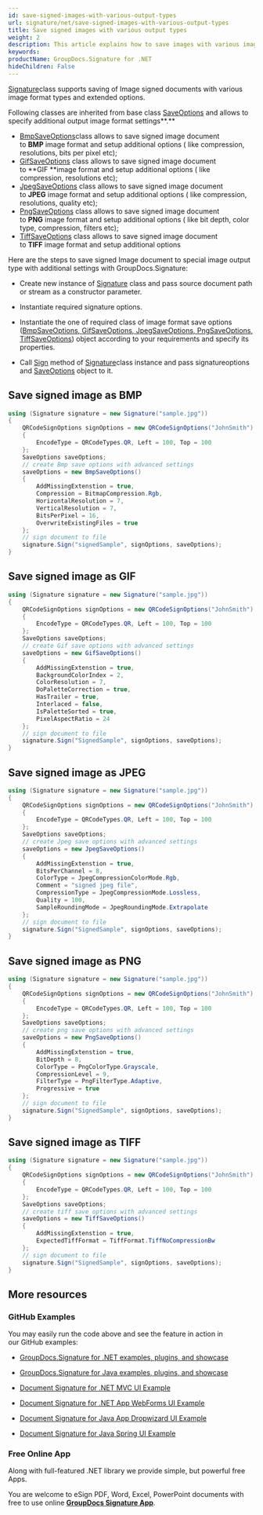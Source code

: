 ```yaml
---
id: save-signed-images-with-various-output-types
url: signature/net/save-signed-images-with-various-output-types
title: Save signed images with various output types
weight: 2
description: This article explains how to save images with various image format types.
keywords: 
productName: GroupDocs.Signature for .NET
hideChildren: False
---
```

[Signature](https://apireference.groupdocs.com/net/signature/groupdocs.signature/signature)class supports saving of Image signed documents with various image format types and extended options.

Following classes are inherited from base class [SaveOptions](https://apireference.groupdocs.com/net/signature/groupdocs.signature.options/saveoptions) and allows to specify additional output image format settings**.**

*   [BmpSaveOptions](https://apireference.groupdocs.com/net/signature/groupdocs.signature.options/bmpsaveoptions)class allows to save signed image document to **BMP** image format and setup additional options ( like compression, resolutions, bits per pixel etc);
*   [GifSaveOptions](https://apireference.groupdocs.com/net/signature/groupdocs.signature.options/gifsaveoptions) class allows to save signed image document to **GIF **image format and setup additional options ( like compression, resolutions etc);
*   [JpegSaveOptions](https://apireference.groupdocs.com/net/signature/groupdocs.signature.options/jpegsaveoptions) class allows to save signed image document to **JPEG** image format and setup additional options ( like compression, resolutions, quality etc);
*   [PngSaveOptions](https://apireference.groupdocs.com/net/signature/groupdocs.signature.options/pngsaveoptions) class allows to save signed image document to **PNG** image format and setup additional options ( like bit depth, color type, compression, filters etc);
*   [TiffSaveOptions](https://apireference.groupdocs.com/net/signature/groupdocs.signature.options/tiffsaveoptions) class allows to save signed image document to **TIFF** image format and setup additional options

Here are the steps to save signed Image document to special image output type with additional settings with GroupDocs.Signature:

*   Create new instance of [Signature](https://apireference.groupdocs.com/net/signature/groupdocs.signature/signature) class and pass source document path or stream as a constructor parameter.
    
*   Instantiate required signature options.
    
*   Instantiate the one of required class of image format save options ([BmpSaveOptions](https://apireference.groupdocs.com/net/signature/groupdocs.signature.options/bmpsaveoptions)[, ](https://apireference.groupdocs.com/net/signature/groupdocs.signature.options/tiffsaveoptions)[GifSaveOptions](https://apireference.groupdocs.com/net/signature/groupdocs.signature.options/gifsaveoptions)[, ](https://apireference.groupdocs.com/net/signature/groupdocs.signature.options/tiffsaveoptions)[JpegSaveOptions](https://apireference.groupdocs.com/net/signature/groupdocs.signature.options/jpegsaveoptions)[, ](https://apireference.groupdocs.com/net/signature/groupdocs.signature.options/tiffsaveoptions)[PngSaveOptions](https://apireference.groupdocs.com/net/signature/groupdocs.signature.options/pngsaveoptions)[, TiffSaveOptions](https://apireference.groupdocs.com/net/signature/groupdocs.signature.options/tiffsaveoptions)) object according to your requirements and specify its properties.  
    
*   Call [Sign](https://apireference.groupdocs.com/net/signature/groupdocs.signature/signature/methods/sign) method of [Signature](https://apireference.groupdocs.com/net/signature/groupdocs.signature/signature)class instance and pass signatureoptions and [SaveOptions](https://apireference.groupdocs.com/net/signature/groupdocs.signature.options/saveoptions) object to it.
    

  

## Save signed image as BMP

```csharp
using (Signature signature = new Signature("sample.jpg"))
{   
    QRCodeSignOptions signOptions = new QRCodeSignOptions("JohnSmith")
    {                    
        EncodeType = QRCodeTypes.QR, Left = 100, Top = 100
    };
    SaveOptions saveOptions;
    // create Bmp save options with advanced settings
    saveOptions = new BmpSaveOptions()
    {
        AddMissingExtenstion = true,
        Compression = BitmapCompression.Rgb,
        HorizontalResolution = 7,
        VerticalResolution = 7,
        BitsPerPixel = 16,
        OverwriteExistingFiles = true
    };
    // sign document to file
    signature.Sign("signedSample", signOptions, saveOptions);    
}
```

## Save signed image as GIF

```csharp
using (Signature signature = new Signature("sample.jpg"))
{   
    QRCodeSignOptions signOptions = new QRCodeSignOptions("JohnSmith")
    {                    
        EncodeType = QRCodeTypes.QR, Left = 100, Top = 100
    };
    SaveOptions saveOptions;    
    // create Gif save options with advanced settings
    saveOptions = new GifSaveOptions()
    {
        AddMissingExtenstion = true,
        BackgroundColorIndex = 2,
        ColorResolution = 7,
        DoPaletteCorrection = true,
        HasTrailer = true,
        Interlaced = false,
        IsPaletteSorted = true,
        PixelAspectRatio = 24
    };
    // sign document to file
    signature.Sign("SignedSample", signOptions, saveOptions);    
}
```

## Save signed image as JPEG

```csharp
using (Signature signature = new Signature("sample.jpg"))
{   
    QRCodeSignOptions signOptions = new QRCodeSignOptions("JohnSmith")
    {                    
        EncodeType = QRCodeTypes.QR, Left = 100, Top = 100
    };
    SaveOptions saveOptions;   
    // create Jpeg save options with advanced settings
    saveOptions = new JpegSaveOptions()
    {
        AddMissingExtenstion = true,
        BitsPerChannel = 8,
        ColorType = JpegCompressionColorMode.Rgb,
        Comment = "signed jpeg file",
        CompressionType = JpegCompressionMode.Lossless,
        Quality = 100,
        SampleRoundingMode = JpegRoundingMode.Extrapolate
    };
    // sign document to file
    signature.Sign("SignedSample", signOptions, saveOptions);    
}
```

## Save signed image as PNG

```csharp
using (Signature signature = new Signature("sample.jpg"))
{   
    QRCodeSignOptions signOptions = new QRCodeSignOptions("JohnSmith")
    {                    
        EncodeType = QRCodeTypes.QR, Left = 100, Top = 100
    };
    SaveOptions saveOptions;    
    // create png save options with advanced settings
    saveOptions = new PngSaveOptions()
    {
        AddMissingExtenstion = true,
        BitDepth = 8,
        ColorType = PngColorType.Grayscale,
        CompressionLevel = 9,
        FilterType = PngFilterType.Adaptive,
        Progressive = true
    };
    // sign document to file
    signature.Sign("SignedSample", signOptions, saveOptions);
}
```

## Save signed image as TIFF

```csharp
using (Signature signature = new Signature("sample.jpg"))
{   
    QRCodeSignOptions signOptions = new QRCodeSignOptions("JohnSmith")
    {                    
        EncodeType = QRCodeTypes.QR, Left = 100, Top = 100
    };
    SaveOptions saveOptions;    
    // create tiff save options with advanced settings
    saveOptions = new TiffSaveOptions()
    {
        AddMissingExtenstion = true,
        ExpectedTiffFormat = TiffFormat.TiffNoCompressionBw                    
    };
    // sign document to file
    signature.Sign("SignedSample", signOptions, saveOptions);
}
```

## More resources

### GitHub Examples 

You may easily run the code above and see the feature in action in our GitHub examples:

*   [GroupDocs.Signature for .NET examples, plugins, and showcase](https://github.com/groupdocs-signature/GroupDocs.Signature-for-.NET)
    
*   [GroupDocs.Signature for Java examples, plugins, and showcase](https://github.com/groupdocs-signature/GroupDocs.Signature-for-Java)
    
*   [Document Signature for .NET MVC UI Example](https://github.com/groupdocs-signature/GroupDocs.Signature-for-.NET-MVC) 
    
*   [Document Signature for .NET App WebForms UI Example](https://github.com/groupdocs-signature/GroupDocs.Signature-for-.NET-WebForms)
    
*   [Document Signature for Java App Dropwizard UI Example](https://github.com/groupdocs-signature/GroupDocs.Signature-for-Java-Dropwizard)
    
*   [Document Signature for Java Spring UI Example](https://github.com/groupdocs-signature/GroupDocs.Signature-for-Java-Spring)
    

### Free Online App 

Along with full-featured .NET library we provide simple, but powerful free Apps.

You are welcome to eSign PDF, Word, Excel, PowerPoint documents with free to use online **[GroupDocs Signature App](https://products.groupdocs.app/signature)**.
